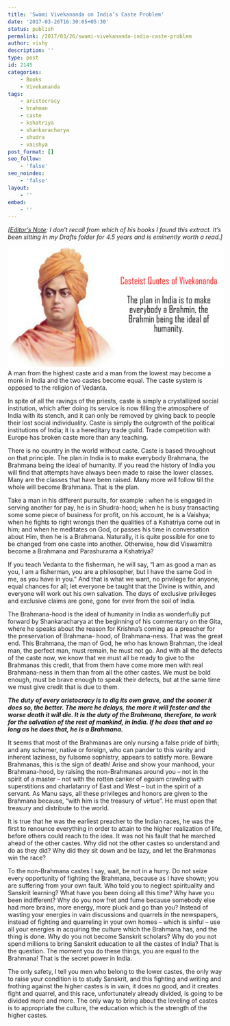 ```yaml
---
title: 'Swami Vivekananda on India’s Caste Problem'
date: '2017-03-26T16:30:05+05:30'
status: publish
permalink: /2017/03/26/swami-vivekananda-india-caste-problem
author: vishy
description: ''
type: post
id: 2145
categories: 
    - Books
    - Vivekananda
tags:
    - aristocracy
    - brahman
    - caste
    - kshatriya
    - shankaracharya
    - shudra
    - vaishya
post_format: []
seo_follow:
    - 'false'
seo_noindex:
    - 'false'
layout:
    - ''
embed:
    - ''
---
```

*\[<span style="text-decoration: underline;">Editor’s Note</span>: I don’t recall from which of his books I found this extract. It’s been sitting in my Drafts folder for 4.5 years and is eminently worth a read.\]*

[![Casteist_Quates_of_Vivekanand-3](../../../../uploads/2017/03/Casteist_Quates_of_Vivekanand-3.jpg)](http://www.ulaar.com/2017/03/26/swami-vivekananda-india-caste-problem/casteist_quates_of_vivekanand-3/)A man from the highest caste and a man from the lowest may become a monk in India and the two castes become equal. The caste system is opposed to the religion of Vedanta.

In spite of all the ravings of the priests, caste is simply a crystallized social institution, which after doing its service is now filling the atmosphere of India with its stench, and it can only be removed by giving back to people their lost social individuality. Caste is simply the outgrowth of the political institutions of India; it is a hereditary trade guild. Trade competition with Europe has broken caste more than any teaching.

There is no country in the world without caste. Caste is based throughout on that principle. The plan in India is to make everybody Brahmana, the Brahmana being the ideal of humanity. If you read the history of India you will find that attempts have always been made to raise the lower classes. Many are the classes that have been raised. Many more will follow till the whole will become Brahmana. That is the plan.

Take a man in his different pursuits, for example : when he is engaged in serving another for pay, he is in Shudra-hood; when he is busy transacting some some piece of business for profit, on his account, he is a Vaishya; when he fights to right wrongs then the qualities of a Kshatriya come out in him; and when he meditates on God, or passes his time in conversation about Him, then he is a Brahmana. Naturally, it is quite possible for one to be changed from one caste into another. Otherwise, how did Viswamitra become a Brahmana and Parashurama a Kshatriya?

If you teach Vedanta to the fisherman, he will say, “I am as good a man as you, I am a fisherman, you are a philosopher, but I have the same God in me, as you have in you.” And that is what we want, no privilege for anyone, equal chances for all; let everyone be taught that the Divine is within, and everyone will work out his own salvation. The days of exclusive privileges and exclusive claims are gone, gone for ever from the soil of India.

The Brahmana-hood is the ideal of humanity in India as wonderfully put forward by Shankaracharya at the beginning of his commentary on the Gita, where he speaks about the reason for Krishna’s coming as a preacher for the preservation of Brahmana- hood, of Brahmana-ness. That was the great end. This Brahmana, the man of God, he who has known Brahman, the ideal man, the perfect man, must remain, he must not go. And with all the defects of the caste now, we know that we must all be ready to give to the Brahmanas this credit, that from them have come more men with real Brahmana-ness in them than from all the other castes. We must be bold enough, must be brave enough to speak their defects, but at the same time we must give credit that is due to them.

***The duty of every aristocracy is to dig its own grave, and the sooner it does so, the better. The more he delays, the more it will fester and the worse death it will die. It is the duty of the Brahmana, therefore, to work for the salvation of the rest of mankind, in India. If he does that and so long as he does that, he is a Brahmana.***

It seems that most of the Brahmanas are only nursing a false pride of birth; and any schemer, native or foreign, who can pander to this vanity and inherent laziness, by fulsome sophistry, appears to satisfy more. Beware Brahmanas, this is the sign of death! Arise and show your manhood, your Brahmana-hood, by raising the non-Brahmanas around you – not in the spirit of a master – not with the rotten canker of egoism crawling with superstitions and charlatanry of East and West – but in the spirit of a servant. As Manu says, all these privileges and honors are given to the Brahmana because, “with him is the treasury of virtue”. He must open that treasury and distribute to the world.

It is true that he was the earliest preacher to the Indian races, he was the first to renounce everything in order to attain to the higher realization of life, before others could reach to the idea. It was not his fault that he marched ahead of the other castes. Why did not the other castes so understand and do as they did? Why did they sit down and be lazy, and let the Brahmanas win the race?

To the non-Brahmana castes I say, wait, be not in a hurry. Do not seize every opportunity of fighting the Brahmana, because as I have shown; you are suffering from your own fault. Who told you to neglect spirituality and Sanskrit learning? What have you been doing all this time? Why have you been indifferent? Why do you now fret and fume because somebody else had more brains, more energy, more pluck and go than you? Instead of wasting your energies in vain discussions and quarrels in the newspapers, instead of fighting and quarreling in your own homes – which is sinful – use all your energies in acquiring the culture which the Brahmana has, and the thing is done. Why do you not become Sanskrit scholars? Why do you not spend millions to bring Sanskrit education to all the castes of India? That is the question. The moment you do these things, you are equal to the Brahmana! That is the secret power in India.

The only safety, I tell you men who belong to the lower castes, the only way to raise your condition is to study Sanskrit, and this fighting and writing and frothing against the higher castes is in vain, it does no good, and it creates fight and quarrel, and this race, unfortunately already divided, is going to be divided more and more. The only way to bring about the leveling of castes is to appropriate the culture, the education which is the strength of the higher castes.